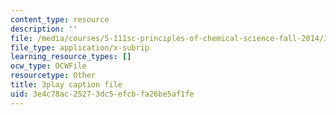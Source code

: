 ```yaml
---
content_type: resource
description: ''
file: /media/courses/5-111sc-principles-of-chemical-science-fall-2014/3e4c78ac25273dc5efcbfa26be5af1fe_KHkNrbSKFic.srt
file_type: application/x-subrip
learning_resource_types: []
ocw_type: OCWFile
resourcetype: Other
title: 3play caption file
uid: 3e4c78ac-2527-3dc5-efcb-fa26be5af1fe
---
```

